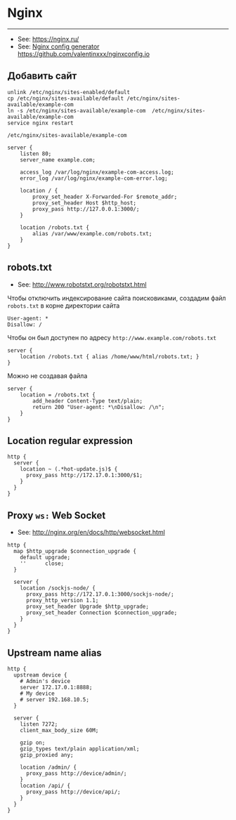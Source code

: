 # Nginx

----

- See: https://nginx.ru/
- See: [Nginx config generator](https://nginxconfig.io/) https://github.com/valentinxxx/nginxconfig.io

## Добавить сайт

```shell
unlink /etc/nginx/sites-enabled/default
cp /etc/nginx/sites-available/default /etc/nginx/sites-available/example-com
ln -s /etc/nginx/sites-available/example-com  /etc/nginx/sites-available/example-com
service nginx restart
```

`/etc/nginx/sites-available/example-com`
```nginx
server {
    listen 80;
    server_name example.com;

    access_log /var/log/nginx/example-com-access.log;
    error_log /var/log/nginx/example-com-error.log;

    location / {
        proxy_set_header X-Forwarded-For $remote_addr;
        proxy_set_header Host $http_host;
        proxy_pass http://127.0.0.1:3000/;
    }

    location /robots.txt {
        alias /var/www/example.com/robots.txt;
    }
}
```


## robots.txt

- See: http://www.robotstxt.org/robotstxt.html

Чтобы отключить индексирование сайта поисковиками, создадим файл `robots.txt`
в корне директории сайта
```
User-agent: *
Disallow: /
```

Чтобы он был доступен по адресу `http://www.example.com/robots.txt`
```nginx
server {
    location /robots.txt { alias /home/www/html/robots.txt; }
}
```

Можно не создавая файла
```nginx
server {
    location = /robots.txt {
        add_header Content-Type text/plain;
        return 200 "User-agent: *\nDisallow: /\n";
    }
}
```



## Location regular expression

```nginx
http {
  server {
    location ~ (.*hot-update.js)$ {
      proxy_pass http://172.17.0.1:3000/$1;
    }
  }
}
```


## Proxy `ws:` Web Socket

- See: http://nginx.org/en/docs/http/websocket.html

```nginx
http {
  map $http_upgrade $connection_upgrade {
    default upgrade;
    ''      close;
  }

  server {
    location /sockjs-node/ {
      proxy_pass http://172.17.0.1:3000/sockjs-node/;
      proxy_http_version 1.1;
      proxy_set_header Upgrade $http_upgrade;
      proxy_set_header Connection $connection_upgrade;
    }
  }
}
```



## Upstream name alias

```nginx
http {
  upstream device {
    # Admin's device
    server 172.17.0.1:8888;
    # My device
    # server 192.168.10.5;
  }

  server {
    listen 7272;
    client_max_body_size 60M;

    gzip on;
    gzip_types text/plain application/xml;
    gzip_proxied any;

    location /admin/ {
      proxy_pass http://device/admin/;
    }
    location /api/ {
      proxy_pass http://device/api/;
    }
  }
}
```

